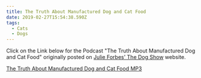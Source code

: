 ```yaml
---
title: The Truth About Manufactured Dog and Cat Food
date: 2019-02-27T15:54:38.590Z
tags:
  - Cats
  - Dogs
---
```

Click on the Link below for the Podcast "The Truth About Manufactured Dog and Cat Food" originally posted on [Julie Forbes' The Dog Show](http://www.dogradioshow.com) website.

[The Truth About Manufactured Dog and Cat Food MP3](/img/julie-forbes-dog-show-truth-manufactured-dog-and-cat-food.mp3)

